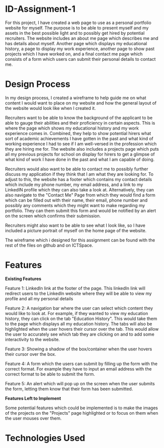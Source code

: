 # ID-Assignment-1

For this project, I have created a web page to use as a personal portfolio website for myself. The purpose is to be able to present myself and my assets in the best possible light and to possibly get hired by potential recruiters. The website includes an about me page which describes me and has details about myself. Another page which displays my educational history, a page to display my work experience, another page to show past projects which I have worked on, and a final contact me page which consists of a form which users can submit their personal details to contact me.

# Design Process
In my design process, I created a wireframe to help guide me on what content I would want to place on my website and how the general layout of the website would look like when I created it.

Recruiters want to be able to know the background of the applicant to be able to gauge their abilities and their proficiency in certain aspects. This is where the page which shows my educational history and my work experience comes in. Combined, they help to show potential hirers what sort of academic achievements I have gotten in the past and what kind of working experience I had to see if I am well-versed in the profession which they are hiring me for. The website also includes a projects page which puts all my previous projects for school on display for hirers to get a glimpse of what kind of work I have done in the past and what I am capable of doing.

Recruiters would also want to be able to contact me to possibly further discuss my application if they think that I am what they are looking for. To adjust to this, the website has a footer which contains my contact details which include my phone number, my email address, and a link to my LinkedIN profile which they can also take a look at. Alternatively, they can also navigate to the "Contact Me" Page from which they would find a form which can be filled out with their name, their email, phone number and possibly any comments which they might want to make regarding my portfolio. They can them submit this form and would be notified by an alert on the screen which confirms their submission.

Recruiters might also want to be able to see what I look like, so I have included a picture portrait of myself on the home page of the website.

The wireframe which i designed for this assignment can be found with the rest of the files on github and on ICTSpace.


# Features

**Existing Features**

Feature 1: LinkedIn link at the footer of the page. This linkedIn link will redirect users to the LinkedIn website where they will be able to view my profile and all my personal details

Feature 2: A navigation bar where the user can select which content they would like to look at. For example, if they wanted to view my education history, they can click on the tab "Education History". This would take them to the page which displays all my education history. The tabs will also be highlighted when the user hovers their cursor over the tab. This would allow the user to accurately see which tab they are clicking on and to add some interactivity to the website.

Feature 3: Showing a shadow of the box/container when the user hovers their cursor over the box. 

Feature 4: A form which the users can submit by filling up the form with the correct format. For example they have to input an email address with the correct format to be able to submit the form. 

Feature 5: An alert which will pop up on the screen when the user submits the form, letting them know that their form has been submitted.

**Features Left to Implement**

Some potential features which could be implemented is to make the images of the projects on the "Projects" page highlighted or to focus on them when the user mouses over them.

# Technologies Used

